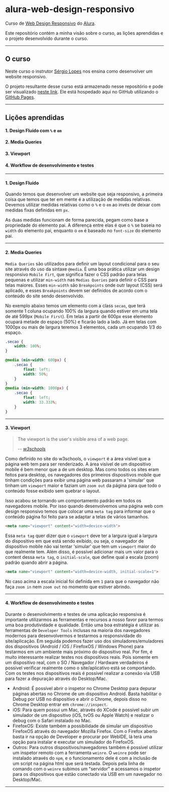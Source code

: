 # alura-web-design-responsivo
Curso de [Web Design Responsivo][curso] do [Alura][alura].

Este repositório contém a minha visão sobre o curso, as lições aprendidas e o projeto desenvolvido durante o curso.

---

## O curso

Neste curso o instrutor [Sérgio Lopes][sergio] nos ensina como desenvolver um website responsivo.

O projeto resultante desse curso está armazenado nesse repositório e pode ser visualizado [neste link][repo]. Ele está hospedado aqui no GitHub utilizando o [GitHub Pages][github-pages].

---

## Lições aprendidas

#### 1. Design Fluído com `%` e `em`

#### 2. Media Queries

#### 3. Viewport

#### 4. Workflow de desenvolvimento e testes

---

#### 1. Design Fluído

Quando temos que desenvolver um website que seja responsivo, a primeira coisa que temos que ter em mente é a utilização de medidas relativas. Devemos utilizar medidas relativas como o `%` e o `em` ao invés de deixar com medidas fixas definidas em `px`.

As duas medidas funcionam de forma parecida, pegam como base a propriedade do elemento pai. A diferença entre elas é que o `%` se baseia no `width` do elemento pai, enquanto o `em` é baseado no `font-size` do elemento pai.

---

#### 2. Media Queries

`Media Queries` são utilizados para definir um layout condicional para o seu site através do uso da sintaxe `@media`. É uma boa prática utilizar um design responsivo `Mobile Firt`, que significa fazer o CSS padrão para telas pequenas e utilizar `min-width` nas `Medias Queries` para definir o CSS para telas maiores. Esses `min-width` são `Breakpoints` onde outr layout (CSS) será aplicado, e esses `Breakpoints` devem ser definidos de acordo com o conteúdo do site sendo desenvolvido.

No exemplo abaixo temos um elemento com a class `secao`, que terá somente 1 coluna ocupando 100% da largura quando estiver em uma tela de até 599px (`Mobile First`). Em telas a partir de 600px esse elemento ocupará metade do espaço (50%) e ficarão lado a lado. Já em telas com 1000px ou mais de largura teremos 3 elementos, cada um ocupando 1/3 do espaço.

```css
.secao {
    width: 100%;
}

@media (min-width: 600px) {
    .secao {
        float: left;
        width: 50%;
    }
}
@media (min-width: 1000px) {
    .secao {
        float: left;
        width: 33.333%;
    }
}
```

---

#### 3. Viewport

>The viewport is the user's visible area of a web page.
>
> -- <cite>[w3schools][citacao]</cite>

Como definido no site do w3schools, o `viewport` é a área visível que a página web tem para ser renderizado. A área visível de um dispositivo mobile é bem menor que a de um desktop. Mas como todos os sites eram feitos para desktop, os navegadores dos primeiros dispositivos mobile que tinham condições para exibir uma página web passaram a 'simular' que tinham um `viewport` maior e faziam um `zoom out` da página para que todo o conteúdo fosse exibido sem quebrar o layout.

Isso acabou se tornando um comportamento padrão em todos os navegadores mobile. Por isso quando desenvolvemos uma página web com design responsivo temos que colocar uma `meta tag` para informar que o conteúdo página foi feito para se adaptar a telas de vários tamanhos.

```html
<meta name="viewport" content="width=device-width">
```

Essa `meta tag` quer dizer que o `viewport` deve ter a largura igual a largura do dispositivo em que está sendo exibido, ou seja, o navegador de dispositivo mobile não vai tentar 'simular' que tem um `viewport` maior do que realmente tem. Além disso, é possível adicionar mais um valor para o content dessa `meta tag`, o `initial-scale`, que define qual a escala (zoom) padrão quando abrir a página.

```html
<meta name="viewport" content="width=device-width, initial-scale=1">
```

No caso acima a escala inicial foi definida em `1` para que o navegador não faça `zoom in` nem `zoom out` no momento que estiver abrindo.

---

#### 4. Workflow de desenvolvimento e testes

Durante o desenvolvimento e testes de uma aplicação responsiva é importante utilizarmos as ferramentas e recursos a nosso favor para termos uma boa produtividade e qualidade. Então uma boa estratégia é utilizar as ferramentas de `Developer Tools` inclusas na maioria dos navegadores modernos para desenvolvermos e testarmos a responsividade do site/aplicação. Em seguida podemos fazer uso dos simuladores/emuladores dos dispositivos (Android / iOS / FirefoxOS / Windows Phone) para testarmos em um ambiente mais próximo do dispositivo real. Por fim, é muito interessante realizar testes nos dispositivos reais. Pois somente em um dispositivo real, com o SO / Navegador / Hardware verdadeiros é possivel verificar realmente como o site/aplicativo está se comportando. Com os testes nos dispositivos reais é possível realizar a conexão via USB para fazer a depuração através do Desktop/Mac.

 - Android: É possível abrir o inspetor no Chrome Desktop para depurar páginas abertas no Chrome de um dispositivo Android. Basta habilitar o Debug por USB no dispositivo e abrir o Chrome, depois disso no Chrome Desktop entrar em `chrome://inspect`.
 - iOS: Para quem possui um Mac, através do XCode é possível subir um simulador de um dispositivo (iOS, tvOS ou Apple Watch) e realizar o debug com o Safari instalado no Mac.
 - FirefoxOS: Existe também a possibilidade de simular um dispositivo FirefoxOS através do navegador Mozilla Firefox. Com o Firefox aberto basta ir na opção de Developer e procurar por WebIDE, lá terá uma opção para instalar e executar um simulador do FirefoxOS.
 - Outros: Para outros dispositivos/navegadores também é possível utilizar um inspetor remoto com a ferramenta `weinre`. O `weinre` pode ser instalado através do `npm`, e o funcionamento dele é com a inclusão de um script na página html que será testada. Depois pela linha de comando com o `weinre` subimos um "servidor" e acessamos o inspetor para os dispositivos que estão conectado via USB em um navegador no Desktop/Mac.

---

[alura]: https://www.alura.com.br
[citacao]: https://www.w3schools.com/css/css_rwd_viewport.asp
[curso]: https://www.alura.com.br/curso-online-web-design-responsivo
[github-pages]: https://pages.github.com/
[repo]: https://jeffersondev.github.io/alura-web-design-responsivo/
[sergio]: https://cursos.alura.com.br/user/sergiolopes
